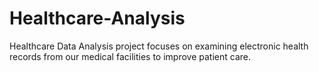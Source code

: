 # Healthcare-Analysis
Healthcare Data Analysis project focuses on examining electronic health records from our medical facilities to improve patient care.
